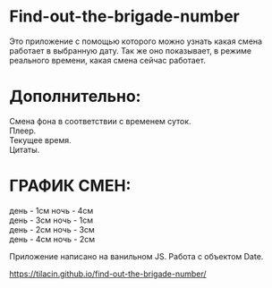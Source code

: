 # Find-out-the-brigade-number

Это приложение с помощью которого можно узнать какая смена работает в выбранную дату. 
Так же оно показывает, в режиме реального времени, какая смена сейчас работает.
# Дополнительно:
Смена фона в соответствии с временем суток.\
Плеер.\
Текущее время.\
Цитаты.

# ГРАФИК СМЕН:
день - 1см  ночь - 4см\
день - 3см  ночь - 1см\
день - 2см  ночь - 3см\
день - 4см  ночь - 2см

Приложение написано на ванильном JS. Работа с объектом Date.

https://tilacin.github.io/find-out-the-brigade-number/
